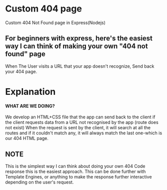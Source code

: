 # Custom 404 page
Custom 404 Not Found page in Express(Nodejs)

## For beginners with express, here's the easiest way I can think of making your own "404 not found" page
When The User visits a URL that your app doesn't recognize, Send back your 404 page.

# Explanation

#### WHAT ARE WE DOING?
We develop an HTML+CSS file that the app can send back to the client if the client requests data from a URL not recognised by the app (route does not exist)
When the request is sent by the client, it will search at all the routes and if it couldn't match any, it will always match the last one-which is our 404 HTML page.


## NOTE
This is the simplest way I can think about doing your own 404 Code response this is the easiest approach. This can be done further with Template Engines, or anything to make the response further interactive depending on the user's request.

